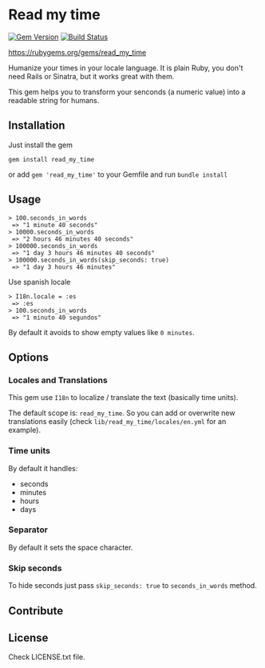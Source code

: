 # Read my time

[![Gem Version](https://badge.fury.io/rb/read_my_time.svg)](https://badge.fury.io/rb/read_my_time)
[![Build Status](https://travis-ci.org/dpzaba/read_my_time.svg)](https://travis-ci.org/dpzaba/read_my_time)

https://rubygems.org/gems/read_my_time

Humanize your times in your locale language. It is plain Ruby, you don't need Rails or Sinatra, but it works great with them.

This gem helps you to transform your senconds (a numeric value) into a readable string for humans.


## Installation

Just install the gem

```
gem install read_my_time
```

or add ```gem 'read_my_time'``` to your Gemfile and run ```bundle install```


## Usage

```
> 100.seconds_in_words
 => "1 minute 40 seconds"
> 10000.seconds_in_words
 => "2 hours 46 minutes 40 seconds"
> 100000.seconds_in_words
 => "1 day 3 hours 46 minutes 40 seconds"
> 100000.seconds_in_words(skip_seconds: true)
 => "1 day 3 hours 46 minutes"
```

Use spanish locale
```
> I18n.locale = :es
 => :es
> 100.seconds_in_words
 => "1 minuto 40 segundos"
```

By default it avoids to show empty values like ```0 minutes```.


## Options

### Locales and Translations

This gem use ```I18n``` to localize / translate the text (basically time units).

The default scope is: ```read_my_time```. So you can add or overwrite new translations easily (check ```lib/read_my_time/locales/en.yml``` for an example).

### Time units

By default it handles:

- seconds
- minutes
- hours
- days


### Separator

By default it sets the space character.

### Skip seconds

To hide seconds just pass ```skip_seconds: true``` to ```seconds_in_words``` method.


## Contribute


## License

Check LICENSE.txt file.
